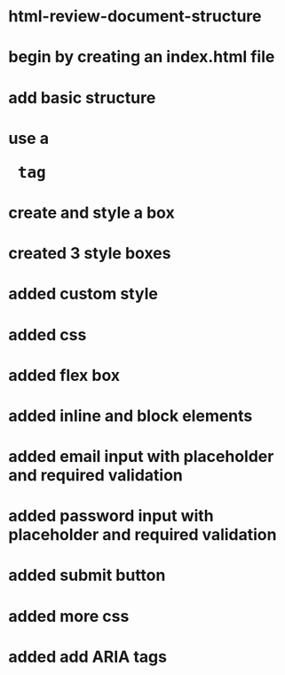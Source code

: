 # html-review-document-structure
# begin by creating an index.html file
# add basic structure 
# use a <pre> tag
# create and style a box
# created 3 style boxes 
# added custom style
# added css
# added flex box
# added inline and block elements
# added email input with placeholder and required validation
# added password input with placeholder and required validation
# added submit button
# added more css
# added add ARIA tags 